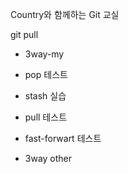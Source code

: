Country와 함께하는 Git 교실

git pull

- 3way-my

- pop 테스트
- stash 실습
- pull 테스트

- fast-forwart 테스트
- 3way other

